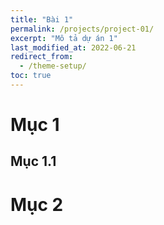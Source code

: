 ```yaml
---
title: "Bài 1"
permalink: /projects/project-01/
excerpt: "Mô tả dự án 1"
last_modified_at: 2022-06-21
redirect_from:
  - /theme-setup/
toc: true
---
```


# Mục 1

## Mục 1.1

# Mục 2